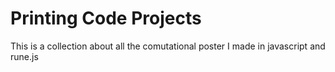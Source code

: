 # Printing Code Projects

This is a collection about all the comutational poster I made in javascript and rune.js
